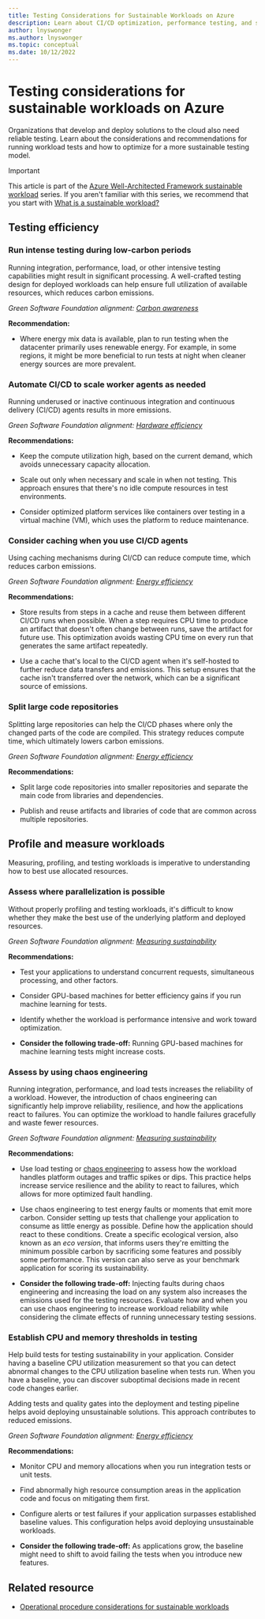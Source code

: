 ```yaml
---
title: Testing Considerations for Sustainable Workloads on Azure
description: Learn about CI/CD optimization, performance testing, and sustainable DevOps practices for Azure workloads to reduce carbon emissions and energy usage.
author: lnyswonger
ms.author: lnyswonger
ms.topic: conceptual
ms.date: 10/12/2022
---
```


# Testing considerations for sustainable workloads on Azure

Organizations that develop and deploy solutions to the cloud also need reliable testing. Learn about the considerations and recommendations for running workload tests and how to optimize for a more sustainable testing model.

> [!IMPORTANT]
> This article is part of the [Azure Well-Architected Framework sustainable workload](index.yml) series. If you aren't familiar with this series, we recommend that you start with [What is a sustainable workload?](sustainability-get-started.md#what-is-a-sustainable-workload)

## Testing efficiency

### Run intense testing during low-carbon periods

Running integration, performance, load, or other intensive testing capabilities might result in significant processing. A well-crafted testing design for deployed workloads can help ensure full utilization of available resources, which reduces carbon emissions.

*Green Software Foundation alignment: [Carbon awareness](sustainability-design-principles.md#carbon-awareness)*

**Recommendation:**

- Where energy mix data is available, plan to run testing when the datacenter primarily uses renewable energy. For example, in some regions, it might be more beneficial to run tests at night when cleaner energy sources are more prevalent.

### Automate CI/CD to scale worker agents as needed

Running underused or inactive continuous integration and continuous delivery (CI/CD) agents results in more emissions.

*Green Software Foundation alignment: [Hardware efficiency](sustainability-design-principles.md#hardware-efficiency)*

**Recommendations:**

- Keep the compute utilization high, based on the current demand, which avoids unnecessary capacity allocation.

- Scale out only when necessary and scale in when not testing. This approach ensures that there's no idle compute resources in test environments.

- Consider optimized platform services like containers over testing in a virtual machine (VM), which uses the platform to reduce maintenance.

### Consider caching when you use CI/CD agents

Using caching mechanisms during CI/CD can reduce compute time, which reduces carbon emissions.

*Green Software Foundation alignment: [Energy efficiency](sustainability-design-principles.md#energy-efficiency)*

**Recommendations:**

- Store results from steps in a cache and reuse them between different CI/CD runs when possible. When a step requires CPU time to produce an artifact that doesn't often change between runs, save the artifact for future use. This optimization avoids wasting CPU time on every run that generates the same artifact repeatedly.

- Use a cache that's local to the CI/CD agent when it's self-hosted to further reduce data transfers and emissions. This setup ensures that the cache isn't transferred over the network, which can be a significant source of emissions.

### Split large code repositories

Splitting large repositories can help the CI/CD phases where only the changed parts of the code are compiled. This strategy reduces compute time, which ultimately lowers carbon emissions.

*Green Software Foundation alignment: [Energy efficiency](sustainability-design-principles.md#energy-efficiency)*

**Recommendations:**

- Split large code repositories into smaller repositories and separate the main code from libraries and dependencies.

- Publish and reuse artifacts and libraries of code that are common across multiple repositories.

## Profile and measure workloads

Measuring, profiling, and testing workloads is imperative to understanding how to best use allocated resources.

### Assess where parallelization is possible

Without properly profiling and testing workloads, it's difficult to know whether they make the best use of the underlying platform and deployed resources.

*Green Software Foundation alignment: [Measuring sustainability](sustainability-design-principles.md#measuring-sustainability)*

**Recommendations:**

- Test your applications to understand concurrent requests, simultaneous processing, and other factors.

- Consider GPU-based machines for better efficiency gains if you run machine learning for tests.

- Identify whether the workload is performance intensive and work toward optimization.

- **Consider the following trade-off:** Running GPU-based machines for machine learning tests might increase costs.
  
### Assess by using chaos engineering

Running integration, performance, and load tests increases the reliability of a workload. However, the introduction of chaos engineering can significantly help improve reliability, resilience, and how the applications react to failures. You can optimize the workload to handle failures gracefully and waste fewer resources.

*Green Software Foundation alignment: [Measuring sustainability](sustainability-design-principles.md#measuring-sustainability)*

**Recommendations:**

- Use load testing or [chaos engineering](/azure/well-architected/reliability/testing-strategy) to assess how the workload handles platform outages and traffic spikes or dips. This practice helps increase service resilience and the ability to react to failures, which allows for more optimized fault handling.

- Use chaos engineering to test energy faults or moments that emit more carbon. Consider setting up tests that challenge your application to consume as little energy as possible. Define how the application should react to these conditions. Create a specific ecological version, also known as an *eco version*, that informs users they're emitting the minimum possible carbon by sacrificing some features and possibly some performance. This version can also serve as your benchmark application for scoring its sustainability.

- **Consider the following trade-off:** Injecting faults during chaos engineering and increasing the load on any system also increases the emissions used for the testing resources. Evaluate how and when you can use chaos engineering to increase workload reliability while considering the climate effects of running unnecessary testing sessions.

### Establish CPU and memory thresholds in testing

Help build tests for testing sustainability in your application. Consider having a baseline CPU utilization measurement so that you can detect abnormal changes to the CPU utilization baseline when tests run. When you have a baseline, you can discover suboptimal decisions made in recent code changes earlier.

Adding tests and quality gates into the deployment and testing pipeline helps avoid deploying unsustainable solutions. This approach contributes to reduced emissions.

*Green Software Foundation alignment: [Energy efficiency](sustainability-design-principles.md#energy-efficiency)*

**Recommendations:**

- Monitor CPU and memory allocations when you run integration tests or unit tests.

- Find abnormally high resource consumption areas in the application code and focus on mitigating them first.

- Configure alerts or test failures if your application surpasses established baseline values. This configuration helps avoid deploying unsustainable workloads.

- **Consider the following trade-off:** As applications grow, the baseline might need to shift to avoid failing the tests when you introduce new features.

## Related resource

- [Operational procedure considerations for sustainable workloads](sustainability-operational-procedures.md)
